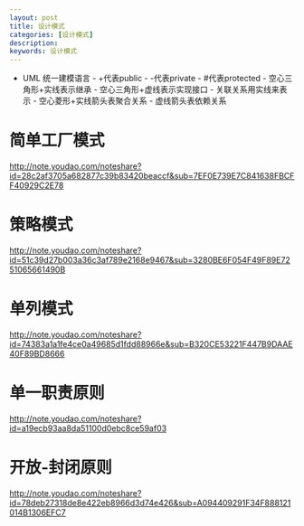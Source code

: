 ```yaml
---
layout: post
title: 设计模式
categories: [设计模式]
description:
keywords: 设计模式
---
```

- UML 统一建模语言
      - +代表public
      - -代表private
      - #代表protected
      - 空心三角形+实线表示继承
      - 空心三角形+虚线表示实现接口
      - 关联关系用实线来表示
      - 空心菱形+实线箭头表聚合关系
      - 虚线箭头表依赖关系
 # 简单工厂模式
 http://note.youdao.com/noteshare?id=28c2af3705a682877c39b83420beaccf&sub=7EF0E739E7C841638FBCFF40929C2E78
 # 策略模式
 http://note.youdao.com/noteshare?id=51c39d27b003a36c3af789e2168e9467&sub=3280BE6F054F49F89E7251065661490B
 # 单列模式
  http://note.youdao.com/noteshare?id=74383a1a1fe4ce0a49685d1fdd88966e&sub=B320CE53221F447B9DAAE40F89BD8666
 # 单一职责原则
  http://note.youdao.com/noteshare?id=a19ecb93aa8da51100d0ebc8ce59af03
 # 开放-封闭原则
 http://note.youdao.com/noteshare?id=78deb27318de8e422eb8966d3d74e426&sub=A094409291F34F888121014B1306EFC7
